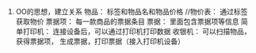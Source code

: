 1. OO的思想，建立关系
  物品： 标签和物品名和物品价格
  //物价表： 通过标签获取物价
  票据项： 每一款商品的票据条目
  票据： 里面包含票据项等信息
  简单打印机： 连接设备后，可以通过打印机打印数据
  收银机： 可以扫描物品， 获得票据项， 生成票据，打印票据（接入打印机设备）